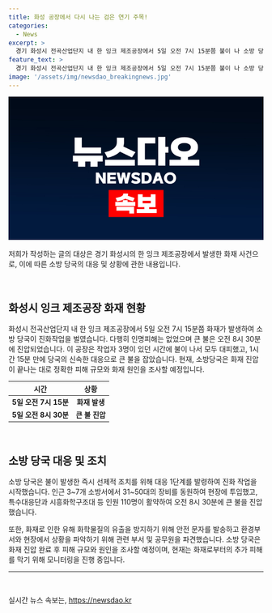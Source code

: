 ```yaml
---
title: 화성 공장에서 다시 나는 검은 연기 주목!
categories:
  - News
excerpt: >
  경기 화성시 전곡산업단지 내 한 잉크 제조공장에서 5일 오전 7시 15분쯤 불이 나 소방 당국이 진화작업을 벌였다. 작업자 3명은 대피해 인명피해는 없었고, 오전 8시 30분에는 큰 불을 잡았다. 25건의 화재 신고가 들어왔고, 안전 문자와 현장 조사가 이뤄졌다. 화성시 관계자는 인명피해 없이, 신속하게 진압돼 다행이라며 화재로 유해 화학물질 유출 방지에 모니터링을 강화하겠다고 말했다.
feature_text: >
  경기 화성시 전곡산업단지 내 한 잉크 제조공장에서 5일 오전 7시 15분쯤 불이 나 소방 당국이 진화작업을 벌였다. 작업자 3명은 대피해 인명피해는 없었고, 오전 8시 30분에는 큰 불을 잡았다. 25건의 화재 신고가 들어왔고, 안전 문자와 현장 조사가 이뤄졌다. 화성시 관계자는 인명피해 없이, 신속하게 진압돼 다행이라며 화재로 유해 화학물질 유출 방지에 모니터링을 강화하겠다고 말했다.
image: '/assets/img/newsdao_breakingnews.jpg'
---
```


<p><img src="/assets/img/newsdao_breakingnews.jpg" alt="cryptoinkorea 속보" /></p>

<p>저희가 작성하는 글의 대상은 경기 화성시의 한 잉크 제조공장에서 발생한 화재 사건으로, 이에 따른 소방 당국의 대응 및 상황에 관한 내용입니다.</p>



<p data-ke-size="size16">&nbsp;</p>



<h2 data-ke-size="size26">화성시 잉크 제조공장 화재 현황</h2>

<p data-ke-size="size16">화성시 전곡산업단지 내 한 잉크 제조공장에서 5일 오전 7시 15분쯤 화재가 발생하여 소방 당국이 진화작업을 벌였습니다. 다행히 인명피해는 없었으며 큰 불은 오전 8시 30분에 진압되었습니다. 이 공장은 작업자 3명이 있던 시간에 불이 나서 모두 대피했고, 1시간 15분 만에 당국의 신속한 대응으로 큰 불을 잡았습니다. 현재, 소방당국은 화재 진압이 끝나는 대로 정확한 피해 규모와 화재 원인을 조사할 예정입니다.</p>

<table>
<thead>
<tr>
<th>시간</th>
<th>상황</th>
</tr>
</thead>
<tbody>
<tr>
<td style="text-align: center; height: 17px;"><b>5일 오전 7시 15분</b></td>
<td style="text-align: center; height: 17px;"><b>화재 발생</b></td>
</tr>
<tr>
<td style="text-align: center; height: 17px;"><b>5일 오전 8시 30분</b></td>
<td style="text-align: center; height: 17px;"><b>큰 불 진압</b></td>
</tr>
</tbody>
</table>

<p data-ke-size="size16">&nbsp;</p>

<h2 data-ke-size="size26">소방 당국 대응 및 조치</h2>

<p data-ke-size="size16">소방 당국은 불이 발생한 즉시 선제적 조치를 위해 대응 1단계를 발령하여 진화 작업을 시작했습니다. 인근 3~7개 소방서에서 31~50대의 장비를 동원하여 현장에 투입했고, 특수대응단과 시흥화학구조대 등 인원 110명이 활약하여 오전 8시 30분에 큰 불을 진압했습니다.</p>

<p data-ke-size="size16">또한, 화재로 인한 유해 화학물질의 유출을 방지하기 위해 안전 문자를 발송하고 환경부서와 현장에서 상황을 파악하기 위해 관련 부서 및 공무원을 파견했습니다. 소방 당국은 화재 진압 완료 후 피해 규모와 원인을 조사할 예정이며, 현재는 화재로부터의 추가 피해를 막기 위해 모니터링을 진행 중입니다.</p>

<hr>

<p data-ke-size="size16">&nbsp;</p>


실시간 뉴스 속보는, <a href="https://newsdao.kr" rel="dofollow">https://newsdao.kr</a>


